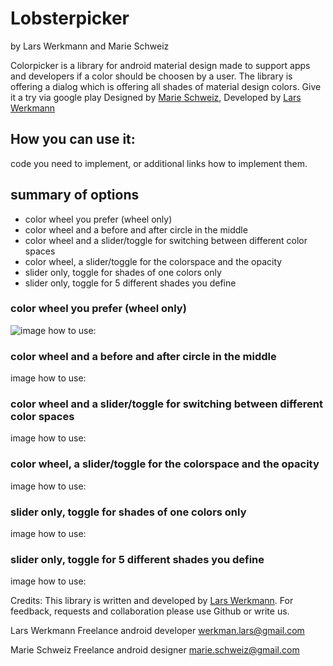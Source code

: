 # Lobsterpicker
by Lars Werkmann and Marie Schweiz

Colorpicker is a library for android material design made to support apps and developers if a color should be choosen by a user. The library is offering a dialog which is offering all shades of material design colors. Give it a try via google play
Designed by <a href="http://dvsty.com">Marie Schweiz</a>, Developed by <a href="https://larswerkman.com">Lars Werkmann</a>

## How you can use it:

code you need to implement, or additional links how to implement them.

## summary of options

* color wheel you prefer (wheel only)
* color wheel and a before and after circle in the middle
* color wheel and a slider/toggle for switching between different color spaces
* color wheel, a slider/toggle for the colorspace and the opacity
* slider only, toggle for shades of one colors only
* slider only,  toggle for 5 different shades you define


### color wheel you prefer (wheel only)

![image](https://drive.google.com/file/d/0B92uq8hW2Ny-MU9BOEJHZnY1eUk)
how to use:

### color wheel and a before and after circle in the middle

image
how to use:

### color wheel and a slider/toggle for switching between different color spaces

image
how to use:

### color wheel, a slider/toggle for the colorspace and the opacity

image
how to use:

### slider only, toggle for shades of one colors only

image
how to use:

### slider only,  toggle for 5 different shades you define

image
how to use:


Credits: This library is written and developed by <a href="https://larswerkman.com">Lars Werkmann</a>. For feedback, requests and collaboration please use Github or write us. 

Lars Werkmann
Freelance android developer
werkman.lars@gmail.com

Marie Schweiz
Freelance android designer
marie.schweiz@gmail.com